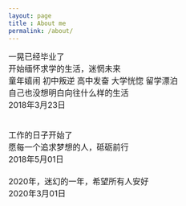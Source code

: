```yaml
---
layout: page
title : About me
permalink: /about/
---
```

<font size="3">

一晃已经毕业了  <br />
开始缅怀求学的生活，迷惘未来  <br />
童年嬉闹 初中叛逆 高中发奋 大学恍惚 留学漂泊<br />
自己也没想明白向往什么样的生活 <br />
    2018年3月23日<br />

<br />
工作的日子开始了  <br />
愿每一个追求梦想的人，砥砺前行  <br />
    2018年5月01日<br />

<br />
2020年，迷幻的一年，希望所有人安好<br />
    2020年3月01日<br />

</font>



